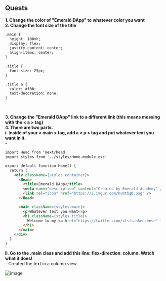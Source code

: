 ## Quests

**1. Change the color of "Emerald DApp" to whatever color you want**
<br>
**2. Change the font size of the title**
<br>

``` HTML
.main {
  height: 100vh;
  display: flex;
  justify-content: center;
  align-items: center;
}

.title {
  font-size: 25px;
}

.title a {
  color: #f00;
  text-decoration: none;
}
````
<br>

**3. Change the "Emerald DApp" link to a different link (this means messing with the < a > tag)**
<br>
**4. There are two parts.
 <br> i. Inside of your < main > tag, add a < p > tag and put whatever text you want in it.**
<br> -

``` HTML
import Head from 'next/head'
import styles from '../styles/Home.module.css'

export default function Home() {
  return (
    <div className={styles.container}>
      <Head>
        <title>Emerald DApp</title>
        <meta name="description" content="Created by Emerald Academy" />
        <link rel="icon" href="https://i.imgur.com/hvNtbgD.png" />
      </Head>

      <main className={styles.main}>
        <p>Whatever text you want</p>
        <h1 className={styles.title}>
          Welcome to my <a href="https://twitter.com/itsfrankensense" target="_blank">Emerald DApp!</a>
        </h1>
      </main>
    </div>
  )
}
```
  
**ii. Go to the .main class and add this line: flex-direction: column. Watch what it does!**
<br> - Created the text in a column view.

![image](https://user-images.githubusercontent.com/111278229/193976549-a36954b6-6b50-4aca-9327-0c7fc25af97c.png)

